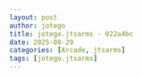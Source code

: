 ```yaml
---
layout: post
author: jotego
title: jotego.jtsarms - 022a4bc
date: 2025-08-29
categories: [Arcade, jtsarms]
tags: [jotego.jtsarms]
---
```


